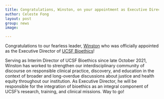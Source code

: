 ```yaml
---
title: Congratulations, Winston, on your appointment as Executive Director of UCSF Bioethics!
author: Celeste Fong
layout: post
group: news
image: 

---
```


Congratulations to our fearless leader, [Winston](/team/index.html#Winston-Chiong) who was officially
appointed as the Executive Director of [UCSF Bioethics](https://bioethics.ucsf.edu/)!

Serving as Interim Director of UCSF Bioethics since late October 2021, Winston has worked to strengthen 
our interdisciplinary community of discourse on responsible clinical practice, discovery, and education in
the context of broader and long-overdue discussions about justice and health equity throughout our institution. 
As Executive Director, he will be responsible for the integration of bioethics as an integral component of 
UCSF’s research, training, and clinical missions. Way to go!
